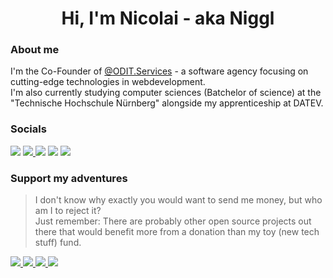 <h1 align='center'>
Hi, I'm Nicolai - aka Niggl
</h1>

### About me
I'm the Co-Founder of [@ODIT.Services](https://odit.services) - a software agency focusing on cutting-edge technologies in webdevelopment.<br>
I'm also currently studying computer sciences (Batchelor of science) at the "Technische Hochschule Nürnberg" alongside my apprenticeship at DATEV.

### Socials

<a href="https://nicolai-ort.com"><img src="https://img.shields.io/badge/Homepage-Nicolai--Ort.com-green.svg?&style=for-the-badge&color=green" /></a>
<a href="https://gitlab.com/nicolaiort"><img src="https://img.shields.io/badge/gitlab-nicolaiort-orange.svg?logo=gitlab&style=for-the-badge&color=FCA121" />
<a href="https://twitter.com/niggl1999"><img src="https://img.shields.io/badge/twitter-niggl1999-blue.svg?logo=twitter&style=for-the-badge" /></a>
<a href="**https://twitter.com/niggl1999**"><img src="https://img.shields.io/badge/matrix-niggl1999-black.svg?logo=matrix&style=for-the-badge" /></a>
<a href="https://www.linkedin.com/in/nicolai-ort"><img src="https://img.shields.io/badge/linkedin-nicolai--ort-%230077B5.svg?&style=for-the-badge&logo=linkedin&logoColor=white" /></a>

### Support my adventures
> I don't know why exactly you would want to send me money, but who am I to reject it? <br>
> Just remember: There are probably other open source projects out there that would benefit more from a donation than my toy (new tech stuff) fund.

<a href="https://etherscan.io/address/0xc1880394531faDFd5f6B00e379cd14a9eC4255f0"><img src="https://img.shields.io/badge/ETH-0xc1880394531faDFd5f6B00e379cd14a9eC4255f0-green.svg?style=for-the-badge&logo=ethereum" />
<a href="https://mempool.space/de/address/bc1q306qupsa3lgnr0y9suttevlalh2z25k0fl5zl2"><img src="https://img.shields.io/badge/BTC-bc1q306qupsa3lgnr0y9suttevlalh2z25k0fl5zl2-yellow.svg?style=for-the-badge&logo=bitcoin" />
<a href="https://cardanoscan.io/address/addr1qxajs7e0m9qfzut6vuujkmdehs8sw4jtqvkmka00em89sw4m9pajlk2qj9ch5eee9dkmn0q0qatykqedhd67lnkwtqaq6vy34x"><img src="https://img.shields.io/badge/ADA-addr1qxajs7e0m9qfzut6vuujkmdehs8sw4jtqvkmka00em89sw4m9pajlk2qj9ch5eee9dkmn0q0qatykqedhd67lnkwtqaq6vy34x-355DBC.svg?style=for-the-badge" />
<a href="https://dogechain.info/address/DCvhk6ytBd3fLhSPAFjb39KSkbpmW3MCiJ"><img src="https://img.shields.io/badge/DOGE-DCvhk6ytBd3fLhSPAFjb39KSkbpmW3MCiJ-orange.svg?style=for-the-badge&logo=dogecoin" />
